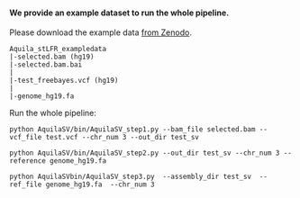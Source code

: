 #### We provide an example dataset to run the whole pipeline. 

Please download the example data <a href="https://zenodo.org/record/5032380">from Zenodo</a>.
```
Aquila_stLFR_exampledata
|-selected.bam (hg19)
|-selected.bam.bai
|
|-test_freebayes.vcf (hg19)
|
|-genome_hg19.fa         
```

Run the whole pipeline:
```
python AquilaSV/bin/AquilaSV_step1.py --bam_file selected.bam --vcf_file test.vcf --chr_num 3 --out_dir test_sv

python AquilaSV/bin/AquilaSV_step2.py --out_dir test_sv --chr_num 3 --reference genome_hg19.fa

python AquilaSVbin/AquilaSV_step3.py  --assembly_dir test_sv  --ref_file genome_hg19.fa  --chr_num 3 
```
